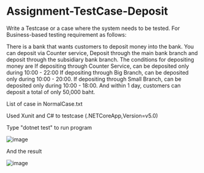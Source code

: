 # Assignment-TestCase-Deposit

  Write a Testcase or a case where the system needs to be tested. For Business-based testing requirement as follows:
  
  There is a bank that wants customers to deposit money into the bank. You can deposit via 
  Counter service, Deposit through the main bank branch and deposit through the subsidiary bank branch.
  The conditions for depositing money are 
  If depositing through Counter Service, can be deposited only during 10:00 - 22:00
  If depositing through Big Branch, can be deposited only during 10:00 - 20:00.
  If depositing through Small Branch, can be deposited only during 10:00 - 18:00.
  And within 1 day, customers can deposit a total of only 50,000 baht.

  List of case in NormalCase.txt

  Used Xunit and C# to testcase (.NETCoreApp,Version=v5.0)

  Type "dotnet test" to run program
  
  ![image](https://github.com/xcjtaiz/Assignment-PriorSolution/assets/137169802/3af1ce1d-e9a4-4d7c-9bae-0317c3de9550)

  And the result 

  ![image](https://github.com/xcjtaiz/Assignment-PriorSolution/assets/137169802/9bcf4b12-c081-477f-91ad-bd10138b6a67)


